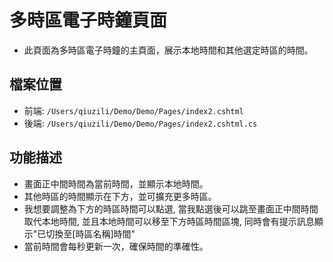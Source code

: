# 多時區電子時鐘頁面
- 此頁面為多時區電子時鐘的主頁面，展示本地時間和其他選定時區的時間。

## 檔案位置
- 前端: `/Users/qiuzili/Demo/Demo/Pages/index2.cshtml`
- 後端: `/Users/qiuzili/Demo/Demo/Pages/index2.cshtml.cs`

## 功能描述
- 畫面正中間時間為當前時間，並顯示本地時間。
- 其他時區的時間顯示在下方，並可擴充更多時區。
- 我想要調整為下方的時區時間可以點選, 當我點選後可以跳至畫面正中間時間取代本地時間, 並且本地時間可以移至下方時區時間區塊, 同時會有提示訊息顯示"已切換至[時區名稱]時間"
- 當前時間會每秒更新一次，確保時間的準確性。
